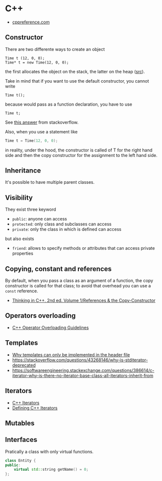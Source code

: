 # C++

 - [cppreference.com](https://en.cppreference.com/)

## Constructor

There are two differente ways to create an object

```
Time t (12, 0, 0);
Time* t = new Time(12, 0, 0);
```

the first allocates the object on the stack, the latter on the heap ([src](http://stackoverflow.com/questions/3673998/what-is-difference-between-instantiating-an-object-using-new-vs-without)).

Take in mind that if you want to use the default constructor, you cannot write

```
Time t();
```

because would pass as a function declaration, you have to use

```
Time t;
```

See [this answer](https://stackoverflow.com/questions/49802012/different-ways-of-initializing-an-object-in-c) from stackoverflow.

Also, when you use a statement like

```c++
Time t = Time(12, 0, 0);
```

in reality, under the hood, the constructor is called of T for the right hand side
and then the copy constructor for the assignment to the left hand side.

## Inheritance

It's possible to have multiple parent classes.

## Visibility

They exist three keyword

 - ``public``: anyone can access
 - ``protected``: only class and subclasses can access
 - ``private``: only the class in which is defined can access

but also exists

 - ``friend``: allows to specify methods or attributes that can access private properties

## Copying, constant and references

By default, when you pass a class as an argument of a function, the copy constructor
is called for that class; to avoid that overhead you can use a ``const`` reference.

 - [Thinking in C++, 2nd ed. Volume 1/References & the Copy-Constructor](http://www.cs.ust.hk/~dekai/library/ECKEL_Bruce/TICPP-2nd-ed-Vol-one/TICPP-2nd-ed-Vol-one-html/Chapter11.html)

## Operators overloading

 - [C++ Operator Overloading Guidelines](http://courses.cms.caltech.edu/cs11/material/cpp/donnie/cpp-ops.html)

## Templates

 - [Why templates can only be implemented in the header file](http://stackoverflow.com/questions/495021/why-can-templates-only-be-implemented-in-the-header-file)
 - https://stackoverflow.com/questions/43268146/why-is-stditerator-deprecated
 - https://softwareengineering.stackexchange.com/questions/386614/c-iterator-why-is-there-no-iterator-base-class-all-iterators-inherit-from

## Iterators

 - [C++ Iterators](https://users.cs.northwestern.edu/~riesbeck/programming/c++/stl-iterators.html)
 - [Defining C++ Iterators](https://users.cs.northwestern.edu/~riesbeck/programming/c++/stl-iterator-define.html)

## Mutables

## Interfaces

Pratically a class with only virtual functions.

```c++
class Entity {
public:
    virtual std::string getName() = 0;
};
```

